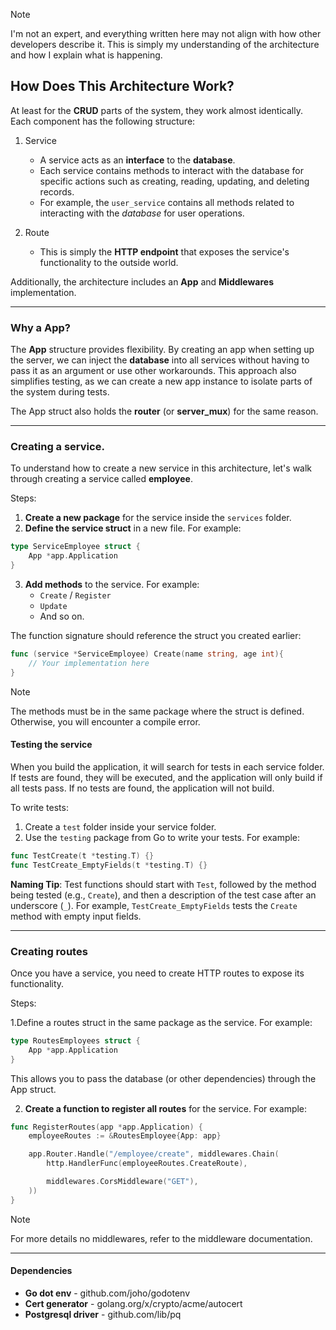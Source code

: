  > [!NOTE]
 > I'm not an expert, and everything written here may not align with how other developers describe it. This is simply my understanding of the architecture and how I explain what is happening.

 ## How Does This Architecture Work?

At least for the __CRUD__ parts of the system, they work almost identically. Each component has the following structure:

1. Service
    - A service acts as an __interface__ to the __database__.
    - Each service contains methods to interact with the database for specific actions such as creating, reading, updating, and deleting records.
    - For example, the `user_service` contains all methods related to interacting with the _database_ for user operations.
    
2. Route
    - This is simply the __HTTP endpoint__ that exposes the service's functionality to the outside world.

Additionally, the architecture includes an __App__ and __Middlewares__ implementation.

______

### Why a App?

The __App__ structure provides flexibility. By creating an app when setting up the server, we can inject the __database__ into all services without having to pass it as an argument or use other workarounds. This approach also simplifies testing, as we can create a new app instance to isolate parts of the system during tests.

The App struct also holds the __router__ (or __server_mux__) for the same reason.

____

### Creating a service.

To understand how to create a new service in this architecture, let's walk through creating a service called __employee__.

Steps:
1. __Create a new package__ for the service inside the `services` folder.
2. __Define the service struct__ in a new file. For example:

``` go
type ServiceEmployee struct {
    App *app.Application
}
``` 

3. __Add methods__ to the service. For example:
    - `Create` / `Register`
    - `Update` 
    - And so on.
    
The function signature should reference the struct you created earlier:

``` go
func (service *ServiceEmployee) Create(name string, age int){
    // Your implementation here
}
```

> [!NOTE]
> The methods must be in the same package where the struct is defined. Otherwise, you will encounter a compile error.

#### Testing the service

When you build the application, it will search for tests in each service folder. If tests are found, they will be executed, and the application will only build if all tests pass. If no tests are found, the application will not build.

To write tests:

1. Create a `test` folder inside your service folder.
2. Use the `testing` package from Go to write your tests. For example:

``` go
func TestCreate(t *testing.T) {}
func TestCreate_EmptyFields(t *testing.T) {}
```

__Naming Tip__: Test functions should start with `Test`, followed by the method being tested (e.g., `Create`), and then a description of the test case after an underscore (`_`). For example, `TestCreate_EmptyFields` tests the `Create` method with empty input fields.

____

### Creating routes

Once you have a service, you need to create HTTP routes to expose its functionality.

Steps:

1.Define a routes struct in the same package as the service. For example:

```go
type RoutesEmployees struct {
    App *app.Application
}
```

This allows you to pass the database (or other dependencies) through the App struct.

2. __Create a function to register all routes__ for the service. For example:

```go
func RegisterRoutes(app *app.Application) {
	employeeRoutes := &RoutesEmployee{App: app}

	app.Router.Handle("/employee/create", middlewares.Chain(
		http.HandlerFunc(employeeRoutes.CreateRoute),

		middlewares.CorsMiddleware("GET"),
	))
}
```
> [!NOTE]
> For more details no middlewares, refer to the middleware documentation.

_____

#### Dependencies

- __Go dot env__ - github.com/joho/godotenv
- __Cert generator__ - golang.org/x/crypto/acme/autocert
- __Postgresql driver__ - github.com/lib/pq